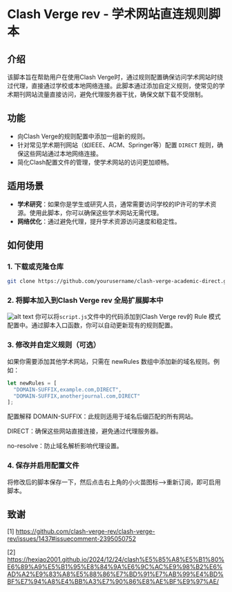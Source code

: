 # Clash Verge rev - 学术网站直连规则脚本

## 介绍

该脚本旨在帮助用户在使用Clash Verge时，通过规则配置确保访问学术网站时绕过代理，直接通过学校或本地网络连接。此脚本通过添加自定义规则，使常见的学术期刊网站流量直接访问，避免代理服务器干扰，确保文献下载不受限制。

## 功能

- 向Clash Verge的规则配置中添加一组新的规则。
- 针对常见学术期刊网站（如IEEE、ACM、Springer等）配置 `DIRECT` 规则，确保这些网站通过本地网络连接。
- 简化Clash配置文件的管理，使学术网站的访问更加顺畅。

## 适用场景

- **学术研究**：如果你是学生或研究人员，通常需要访问学校的IP许可的学术资源。使用此脚本，你可以确保这些学术网站无需代理。
- **网络优化**：通过避免代理，提升学术资源访问速度和稳定性。

## 如何使用

### 1. 下载或克隆仓库

```bash
git clone https://github.com/yourusername/clash-verge-academic-direct.git
```

### 2. 将脚本加入到Clash Verge rev 全局扩展脚本中
![alt text](image.png)
你可以将`script.js`文件中的代码添加到Clash Verge rev的 Rule 模式配置中。通过脚本入口函数，你可以自动更新现有的规则配置。

### 3. 修改并自定义规则（可选）
如果你需要添加其他学术网站，只需在 newRules 数组中添加新的域名规则。例如：

```javascript
let newRules = [
  "DOMAIN-SUFFIX,example.com,DIRECT",
  "DOMAIN-SUFFIX,anotherjournal.com,DIRECT"
];
```
配置解释
DOMAIN-SUFFIX：此规则适用于域名后缀匹配的所有网站。

DIRECT：确保这些网站直接连接，避免通过代理服务器。

no-resolve：防止域名解析影响代理设置。
### 4. 保存并启用配置文件
将修改后的脚本保存一下，然后点击右上角的小火苗图标-->重新订阅，即可启用脚本。


## 致谢

[1] https://github.com/clash-verge-rev/clash-verge-rev/issues/1437#issuecomment-2395050752

[2] https://hexiao2001.github.io/2024/12/24/clash%E5%85%A8%E5%B1%80%E6%89%A9%E5%B1%95%E8%84%9A%E6%9C%AC%E9%98%B2%E6%AD%A2%E9%83%A8%E5%88%86%E7%BD%91%E7%AB%99%E4%BD%BF%E7%94%A8%E4%BB%A3%E7%90%86%E8%AE%BF%E9%97%AE/
